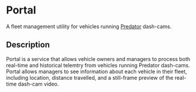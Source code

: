 # Portal

A fleet management utility for vehicles running [Predator](https://v0lttech.com/predator.php) dash-cams.

## Description

Portal is a service that allows vehicle owners and managers to process both real-time and historical telemtry from vehicles running Predator dash-cams. Portal allows managers to see information about each vehicle in their fleet, including location, distance travelled, and a still-frame preview of the real-time dash-cam video.
